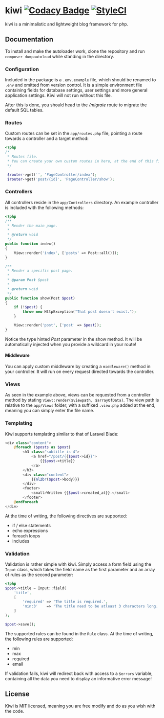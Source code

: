 # kiwi [![Codacy Badge](https://api.codacy.com/project/badge/Grade/d91c9b74721a47e4a124bc5da221ac73)](https://www.codacy.com/app/jakobjohansson2/kiwi?utm_source=github.com&utm_medium=referral&utm_content=jakobjohansson/kiwi&utm_campaign=badger) [![StyleCI](https://styleci.io/repos/75422681/shield?branch=master)](https://styleci.io/repos/75422681)

kiwi is a minimalistic and lightweight blog framework for php.

## Documentation
To install and make the autoloader work, clone the repository and run `composer dumpautoload` while standing in the directory.

### Configuration
Included in the package is a `.env.example` file, which should be renamed to `.env` and omitted from version control. It is a simple environment file containing fields for database settings, user settings and more general application settings. Kiwi will not run without this file.

After this is done, you should head to the */migrate* route to migrate the default SQL tables.

### Routes
Custom routes can be set in the `app/routes.php` file, pointing a route towards a controller and a target method:
```php
<?php
/*
 * Routes file.
 * You can create your own custom routes in here, at the end of this file.
 */

 $router->get('', 'PageController/index');
 $router->get('post/{id}', 'PageController/show');
```

### Controllers
All controllers reside in the `app/Controllers` directory. An example controller is included with the following methods:
```php
<?php
/**
 * Render the main page.
 *
 * @return void
 */
public function index()
{
    View::render('index', ['posts' => Post::all()]);
}

/**
 * Render a specific post page.
 *
 * @param Post $post
 *
 * @return void
 */
public function show(Post $post)
{
    if (!$post) {
        throw new HttpException("That post doesn't exist.");
    }

    View::render('post', ['post' => $post]);
}
```
Notice the type hinted *Post* parameter in the show method. It will be automatically injected when you provide a wildcard in your route!

#### Middleware
You can apply custom middleware by creating a `middleware()` method in your controller. It will run on every request directed towards the controller.

### Views
As seen in the example above, views can be requested from a controller method by stating `View::render($viewpath, $arrayOfData)`. The view path is relative to the `app/Views` folder, with a suffixed `.view.php` added at the end, meaning you can simply enter the file name.

### Templating
Kiwi supports templating similar to that of Laravel Blade:
```php
<div class="content">
    @foreach ($posts as $post)
        <h3 class="subtitle is-4">
            <a href="/post/{{$post->id}}">
                {{$post->title}}
            </a>
        </h3>
        <div class="content">
            {{nl2br($post->body)}}
        </div>
        <footer>
            <small>Written {{$post->created_at}}.</small>
        </footer>
    @endforeach
</div>
```
At the time of writing, the following directives are supported:
- if / else statements
- echo expressions
- foreach loops
- includes

### Validation
Validation is rather simple with kiwi. Simply access a form field using the `Input` class, which takes the field name as the first parameter and an array of rules as the second parameter:
```php
<?php
$post->title = Input::field(
    'title',
    [
        'required' => 'The title is required.',
        'min:3'    => 'The title need to be atleast 3 characters long.',
    ]
);

$post->save();
```
The supported rules can be found in the `Rule` class. At the time of writing, the following rules are supported:
- min
- max
- required
- email

If validation fails, kiwi will redirect back with access to a `$errors` variable, containing all the data you need to display an informative error message!

## License
Kiwi is MIT licensed, meaning you are free modify and do as you wish with the code.
